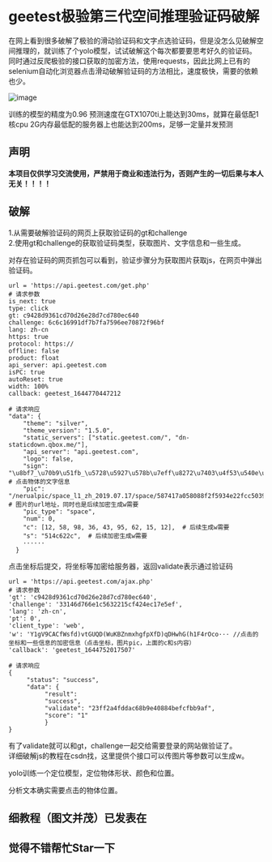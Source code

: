 # geetest极验第三代空间推理验证码破解
在网上看到很多破解了极验的滑动验证码和文字点选验证码，但是没怎么见破解空间推理的，就训练了个yolo模型，试试破解这个每次都要要思考好久的验证码。
同时通过反爬极验的接口获取的加密方法，使用requests，因此比网上已有的selenium自动化浏览器点击滑动破解验证码的方法相比，速度极快，需要的依赖也少。   
     
![image](https://github.com/cycyup/crack_geetest/blob/main/images/test1.jpg)     
       
训练的模型的精度为0.96 预测速度在GTX1070ti上能达到30ms，就算在最低配1核cpu 2G内存最低配的服务器上也能达到200ms，足够一定量并发预测   

## **声明**
**本项目仅供学习交流使用，严禁用于商业和违法行为，否则产生的一切后果与本人无关！！！！**

## **破解**     
1.从需要破解验证码的网页上获取验证码的gt和challenge    
2.使用gt和challenge的获取验证码类型，获取图片、文字信息和一些生成。   
    
对存在验证码的网页抓包可以看到，验证步骤分为获取图片获取js，在网页中弹出验证码。
```
url = 'https://api.geetest.com/get.php'
# 请求参数
is_next: true
type: click
gt: c9428d9361cd70d26e28d7cd780ec640
challenge: 6c6c16991df7b7fa7596ee70872f96bf
lang: zh-cn
https: true
protocol: https://
offline: false
product: float
api_server: api.geetest.com
isPC: true
autoReset: true
width: 100%
callback: geetest_1644770447212

# 请求响应
"data": {
    "theme": "silver",
    "theme_version": "1.5.0",
    "static_servers": ["static.geetest.com/", "dn-staticdown.qbox.me/"],
    "api_server": "api.geetest.com",
    "logo": false,
    "sign": "\u8bf7_\u70b9\u51fb_\u5728\u5927\u578b\u7eff\u8272\u7403\u4f53\u540e\u9762\u7684\u7ea2\u8272\u7269\u4f53\u3002", # 点击物体的文字信息
    "pic": "/nerualpic/space_l1_zh_2019.07.17/space/587417a058088f2f5934e22fcc503980.jpg",  # 图片的url地址，同时也是后续加密生成w需要
    "pic_type": "space",
    "num": 0,
    "c": [12, 58, 98, 36, 43, 95, 62, 15, 12],  # 后续生成w需要
    "s": "514c622c",  # 后续加密生成w需要
    ······
  }
```
点击坐标后提交，将坐标等加密给服务器，返回validate表示通过验证码
```
url = 'https://api.geetest.com/ajax.php'
# 请求参数
'gt': 'c9428d9361cd70d26e28d7cd780ec640',
'challenge': '33146d766e1c5632215cf424ec17e5ef',
'lang': 'zh-cn',
'pt': 0',
'client_type': 'web',
'w': 'Y1gV9CACfWsfd)vtGUQD(WuKBZnmxhgfpXfD)qDHwhG(h1F4rOco··· //点击的坐标和一些信息的加密信息（点击坐标，图片pic，上面的c和s内容）
'callback': 'geetest_1644752017507'

# 请求响应
{
     "status": "success", 
     "data": {
          "result": 
          "success", 
          "validate": "23ff2a4fddac68b9e40884befcfbb9af", 
          "score": "1"
          }
}
```
有了validate就可以和gt，challenge一起交给需要登录的网站做验证了。   
详细破解js的教程在csdn找，这里提供个接口可以传图片等参数可以生成w。


yolo训练一个定位模型，定位物体形状、颜色和位置。  

分析文本确实需要点击的物体位置。

## 细教程（图文并茂）已发表在

## 觉得不错帮忙Star一下
